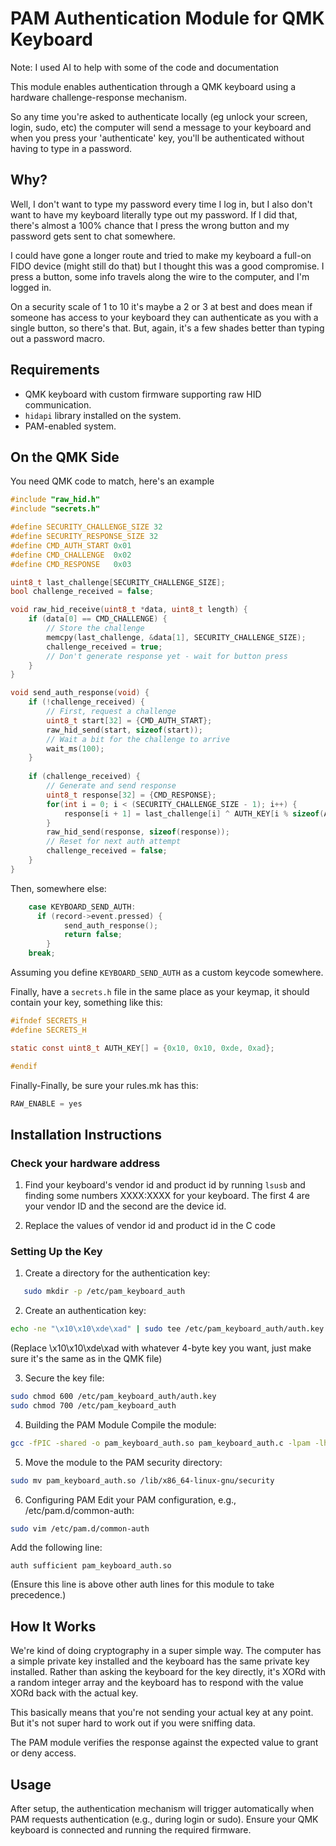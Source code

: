 # PAM Authentication Module for QMK Keyboard

Note: I used AI to help with some of the code and documentation

This module enables authentication through a QMK keyboard using a hardware challenge-response mechanism.

So any time you're asked to authenticate locally (eg unlock your screen, login, sudo, etc) the computer will send a message to your keyboard and when you press your 'authenticate' key, you'll be authenticated without having to type in a password.

## Why?

Well, I don't want to type my password every time I log in, but I also don't want to have my keyboard literally type out my password. If I did that, there's almost a 100% chance that I press the wrong button and my password gets sent to chat somewhere.

I could have gone a longer route and tried to make my keyboard a full-on FIDO device (might still do that) but I thought this was a good compromise. I press a button, some info travels along the wire to the computer, and I'm logged in.

On a security scale of 1 to 10 it's maybe a 2 or 3 at best and does mean if someone has access to your keyboard they can authenticate as you with a single button, so there's that. But, again, it's a few shades better than typing out a password macro.

## Requirements
- QMK keyboard with custom firmware supporting raw HID communication.
- `hidapi` library installed on the system.
- PAM-enabled system.

## On the QMK Side

You need QMK code to match, here's an example

```c
#include "raw_hid.h"
#include "secrets.h"

#define SECURITY_CHALLENGE_SIZE 32
#define SECURITY_RESPONSE_SIZE 32
#define CMD_AUTH_START 0x01
#define CMD_CHALLENGE  0x02
#define CMD_RESPONSE   0x03

uint8_t last_challenge[SECURITY_CHALLENGE_SIZE];
bool challenge_received = false;

void raw_hid_receive(uint8_t *data, uint8_t length) {
    if (data[0] == CMD_CHALLENGE) {
        // Store the challenge
        memcpy(last_challenge, &data[1], SECURITY_CHALLENGE_SIZE);
        challenge_received = true;
        // Don't generate response yet - wait for button press
    }
}

void send_auth_response(void) {
    if (!challenge_received) {
        // First, request a challenge
        uint8_t start[32] = {CMD_AUTH_START};
        raw_hid_send(start, sizeof(start));
        // Wait a bit for the challenge to arrive
        wait_ms(100);
    }
    
    if (challenge_received) {
        // Generate and send response
        uint8_t response[32] = {CMD_RESPONSE};
        for(int i = 0; i < (SECURITY_CHALLENGE_SIZE - 1); i++) {
            response[i + 1] = last_challenge[i] ^ AUTH_KEY[i % sizeof(AUTH_KEY)];
        }
        raw_hid_send(response, sizeof(response));
        // Reset for next auth attempt
        challenge_received = false;
    }
}
```

Then, somewhere else:
```c
    case KEYBOARD_SEND_AUTH:
      if (record->event.pressed) {
            send_auth_response(); 
            return false;
        }
    break;
```

Assuming you define `KEYBOARD_SEND_AUTH` as a custom keycode somewhere.

Finally, have a `secrets.h` file in the same place as your keymap, it should contain your key, something like this:
```c
#ifndef SECRETS_H
#define SECRETS_H

static const uint8_t AUTH_KEY[] = {0x10, 0x10, 0xde, 0xad}; 

#endif

```

Finally-Finally, be sure your rules.mk has this:
```c
RAW_ENABLE = yes
```

## Installation Instructions

### Check your hardware address

1. Find your keyboard's vendor id and product id by running `lsusb` and finding some numbers XXXX:XXXX for your keyboard. The first 4 are your vendor ID and the second are the device id.

2. Replace the values of vendor id and product id in the C code

### Setting Up the Key
1. Create a directory for the authentication key:
```bash
   sudo mkdir -p /etc/pam_keyboard_auth
```

2. Create an authentication key:

```bash
echo -ne "\x10\x10\xde\xad" | sudo tee /etc/pam_keyboard_auth/auth.key
```
(Replace \x10\x10\xde\xad with whatever 4-byte key you want, just make sure it's the same as in the QMK file)

3. Secure the key file:

```bash
sudo chmod 600 /etc/pam_keyboard_auth/auth.key
sudo chmod 700 /etc/pam_keyboard_auth
```

4. Building the PAM Module
Compile the module:
```bash
gcc -fPIC -shared -o pam_keyboard_auth.so pam_keyboard_auth.c -lpam -lhidapi-hidraw
```

5. Move the module to the PAM security directory:
```bash
sudo mv pam_keyboard_auth.so /lib/x86_64-linux-gnu/security
```

6. Configuring PAM
Edit your PAM configuration, e.g., /etc/pam.d/common-auth:

```bash
sudo vim /etc/pam.d/common-auth
```

Add the following line:

```plaintext
auth sufficient pam_keyboard_auth.so
```
(Ensure this line is above other auth lines for this module to take precedence.)

## How It Works
We're kind of doing cryptography in a super simple way. The computer has a simple private key installed and the keyboard has the same private key installed. Rather than asking the keyboard for the key directly, it's XORd with a random integer array and the keyboard has to respond with the value XORd back with the actual key.

This basically means that you're not sending your actual key at any point. But it's not super hard to work out if you were sniffing data. 

The PAM module verifies the response against the expected value to grant or deny access.

## Usage
After setup, the authentication mechanism will trigger automatically when PAM requests authentication (e.g., during login or sudo).
Ensure your QMK keyboard is connected and running the required firmware.
